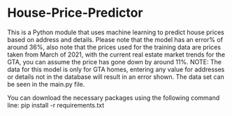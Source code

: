 # House-Price-Predictor

This is a Python module that uses machine learning to predict house prices based on address and details. Please note that the model has an error% of around 36%, also note that the prices used for the training data are prices taken from March of 2021, with the current real estate market trends for the GTA, you can assume the price has gone down by around 11%. NOTE: The data for this model is only for GTA homes, entering any value for addresses or details not in the database will result in an error shown. The data set can be seen in the main.py file. 

You can download the necessary packages using the following command line: pip install -r requirements.txt
